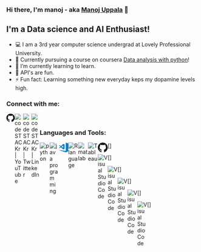 ### Hi there, I'm manoj - aka [Manoj Uppala][github] 👋

## I'm a Data science and AI Enthusiast!

- 💻 I am a 3rd year computer science undergrad at Lovely Professional University.
- 🔭 Currently pursuing a course on coursera [Data analysis with python][coursera]!
- 🌱 I’m currently learning to learn.
- 🥅 API's are fun.
- ⚡ Fun fact: Learning something new everyday keps my dopamine levels high.

### Connect with me:

[<img align="left" alt="codeSTACKr.com" width="22px" src="https://raw.githubusercontent.com/github/explore/78df643247d429f6cc873026c0622819ad797942/topics/github/github.png" />][github]
[<img align="left" alt="codeSTACKr | YouTube" width="22px" src="https://cdn.jsdelivr.net/npm/simple-icons@v3/icons/youtube.svg" />][youtube]
[<img align="left" alt="codeSTACKr | Twitter" width="22px" src="https://cdn.jsdelivr.net/npm/simple-icons@v3/icons/twitter.svg" />][twitter]
[<img align="left" alt="codeSTACKr | LinkedIn" width="22px" src="https://cdn.jsdelivr.net/npm/simple-icons@v3/icons/linkedin.svg" />][linkedin]

<br />

### Languages and Tools:

[<img align="left" alt="python" width="26px" src="https://github.com/manojuppala/github-images/blob/master/.github/images/1024px-Python-logo-notext.svg.png" />][python]

[<img align="left" alt="java programming" width="23px" src="https://github.com/manojuppala/github-images/blob/master/.github/images/unnamed.png" />][java]

[<img align="left" alt="Visual Studio Code" width="26px" src="https://raw.githubusercontent.com/github/explore/80688e429a7d4ef2fca1e82350fe8e3517d3494d/topics/visual-studio-code/visual-studio-code.png" />][vscode]

[<img align="left" alt="R language" width="26px" src="https://github.com/manojuppala/github-images/blob/master/.github/images/724px-R_logo.svg.png" />][rlang]

[<img align="left" alt="matlab" width="26px" src="https://github.com/manojuppala/github-images/blob/master/.github/images/Matlab_Logo.png" />][matlab]

[<img align="left" alt="Tableau" width="26px" src="https://github.com/manojuppala/github-images/blob/master/.github/images/251-2515658_tableau-logo-logo-tableau-software-transparent-hd-png.png" />][tableau]

[<img align="left" alt="Visual Studio Code" width="26px" src="https://raw.githubusercontent.com/github/explore/78df643247d429f6cc873026c0622819ad797942/topics/github/github.png" />]

[<img align="left" alt="Visual Studio Code" width="26px" src="https://github.com/manojuppala/github-images/blob/master/.github/images/Git-Icon-1788C.png" />]

[<img align="left" alt="Visual Studio Code" width="26px" src="https://github.com/manojuppala/github-images/blob/master/.github/images/306px-ISO_C%2B%2B_Logo.svg.png" />]

[<img align="left" alt="Visual Studio Code" width="26px" src="https://github.com/manojuppala/github-images/blob/master/.github/images/c-programming.png" />]

[<img align="left" alt="Visual Studio Code" width="26px" src="https://github.com/manojuppala/github-images/blob/master/.github/images/html5-logo-opencode-css-8.png" />]

[<img align="left" alt="Visual Studio Code" width="26px" src="https://github.com/manojuppala/github-images/blob/master/.github/images/512px-HTML5_logo_and_wordmark.svg.png" />]


<br />
<br />

[github]: https://github.com/manojuppala
[twitter]: https://twitter.com/Manoj_0863
[youtube]: https://www.youtube.com/channel/UCX93oEN0tza6KfuAWfI61vQ
[linkedin]: https://www.linkedin.com/in/manoj-uppala-1a8b33169/
[coursera]: https://www.coursera.org/learn/data-analysis-with-python
[vscode]: https://code.visualstudio.com/
[python]: https://www.python.org/doc/
[java]: https://docs.oracle.com/en/java/
[rlang]: https://github.com/manojuppala/R-programming
[matlab]: https://www.mathworks.com/products/matlab.html
[tableau]: https://www.tableau.com/ 